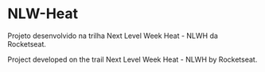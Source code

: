 # NLW-Heat
Projeto desenvolvido na trilha Next Level Week Heat - NLWH da Rocketseat.

Project developed on the trail Next Level Week Heat - NLWH by Rocketseat.
